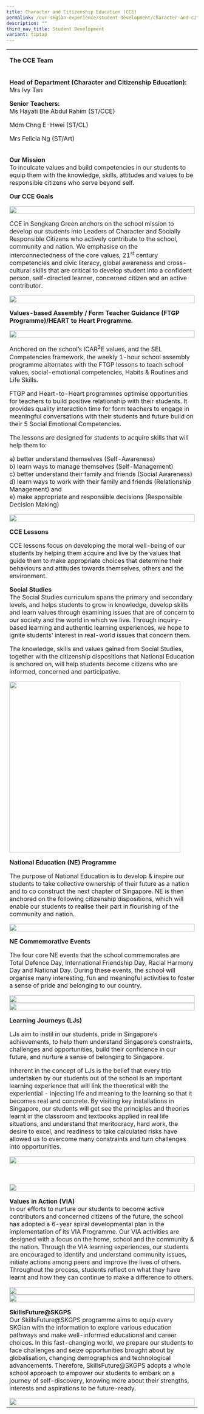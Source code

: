 ```yaml
---
title: Character and Citizenship Education (CCE)
permalink: /our-skgian-experience/student-development/character-and-citizenship-education-cce/
description: ""
third_nav_title: Student Development
variant: tiptap
---
```

<table style="minWidth: 25px">
<colgroup>
<col>
</colgroup>
<tbody>
<tr>
<td rowspan="1" colspan="1">
<p><strong>The CCE Team</strong>
</p>
</td>
</tr>
<tr>
<td rowspan="1" colspan="1">
<p><strong>Head of Department (Character and Citizenship Education):</strong>
<br>Mrs Ivy Tan</p>
<p></p>
<p><strong>Senior Teachers:</strong>
<br>Ms Hayati Bte Abdul Rahim (ST/CCE)</p>
<p>Mdm Chng E-Hwei (ST/CL)</p>
<p>Mrs Felicia Ng (ST/Art)</p>
<p>
<br><strong>Our Mission</strong>
<br>To inculcate values and build competencies in our students to equip them
with the knowledge, skills, attitudes and values to be responsible citizens
who serve beyond self.</p>
<p></p>
<p><strong>Our CCE Goals</strong>
</p>
<div class="isomer-image-wrapper">
<img style="width: 100%" height="auto" width="100%" alt="" src="/images/cce002.png">
</div>
<p>CCE in Sengkang Green anchors on the school mission to develop our students
into Leaders of Character and Socially Responsible Citizens who actively
contribute to the school, community and nation. We emphasise on the interconnectedness
of the core values, 21<sup>st&nbsp;</sup>century competencies and civic
literacy, global awareness and cross-cultural skills that are critical
to develop student into a confident person, self-directed learner, concerned
citizen and an active contributor.</p>
<div class="isomer-image-wrapper">
<img style="width: 100%" height="auto" width="100%" alt="" src="/images/cce003.png">
</div>
<p><strong>Values-based Assembly / Form Teacher Guidance (FTGP Programme)/HEART to Heart Programme.&nbsp;&nbsp;</strong>
</p>
<div class="isomer-image-wrapper">
<img style="width: 100%" height="auto" width="100%" alt="" src="/images/cce004.png">
</div>
<p>Anchored on the school’s ICAR<sup>2</sup>E values, and the SEL Competencies
framework, the weekly 1-hour school assembly programme alternates with
the FTGP lessons to teach&nbsp;school values, social-emotional competencies,
Habits &amp; Routines and Life Skills.</p>
<p>FTGP and Heart-to-Heart programmes optimise opportunities for teachers
to build positive relationship with their students. It provides quality
interaction time for form teachers to engage in meaningful conversations
with their students and future build on their 5 Social Emotional Competencies.</p>
<p></p>
<p>The lessons are designed for students to acquire skills that will help
them to:</p>
<p></p>
<p>a) better understand themselves (Self-Awareness)
<br>b) learn ways to manage themselves (Self-Management)
<br>c) better understand their family and friends (Social Awareness)
<br>d) learn ways to work with their family and friends (Relationship Management)
and
<br>e) make appropriate and responsible decisions (Responsible Decision Making)</p>
<p></p>
<div class="isomer-image-wrapper">
<img style="width: 100%" height="auto" width="100%" alt="" src="/images/cce005.PNG">
</div>
<p><strong>CCE Lessons</strong>
</p>
<p>CCE lessons focus on developing the moral well-being of our students by
helping them acquire and live by the values that guide them to make appropriate
choices that determine their behaviours and attitudes towards themselves,
others and the environment.</p>
<p></p>
<p><strong>Social Studies<br></strong>The Social Studies&nbsp;curriculum
spans the primary and secondary levels, and helps students to grow in knowledge,
develop skills and learn values through examining issues that are of concern
to our society and the world in which we live. Through inquiry-based learning
and authentic learning experiences, we hope to ignite students’ interest
in real-world issues that concern them.&nbsp;</p>
<p>The knowledge, skills and values gained from Social Studies, together
with the citizenship dispositions that National Education is anchored on,
will help students become citizens who&nbsp;are informed, concerned and
participative.&nbsp;</p>
<div class="isomer-image-wrapper">
<img style="width:450px" height="auto" width="100%" alt="" src="/images/cce006.png">
</div>
<p><strong>National Education (NE) Programme</strong>
</p>
<p>The purpose of National Education is to develop &amp; inspire our students
to take collective ownership of their future as a nation and to co construct
the next chapter of Singapore. NE is then anchored on the following citizenship
dispositions, which will enable our students to realise their part in flourishing
of the community and nation.&nbsp;</p>
<div class="isomer-image-wrapper">
<img style="width: 100%" height="auto" width="100%" alt="" src="/images/cce007.PNG">
</div>
<p><strong>NE Commemorative Events&nbsp;</strong>
</p>
<p>The four core NE events that the school commemorates are Total Defence
Day, International Friendship Day, Racial Harmony Day and National Day.
During these events, the school will organise many interesting, fun and
meaningful activities to foster a sense of pride and belonging to our country.</p>
<div class="isomer-image-wrapper">
<img style="width: 100%" height="auto" width="100%" alt="" src="/images/cce008.PNG">
</div>
<div class="isomer-image-wrapper">
<img style="width: 100%" height="auto" width="100%" alt="" src="/images/cce009.PNG">
</div>
<p><strong>Learning Journeys (LJs)</strong>
</p>
<p>LJs aim to instil in our students, pride in Singapore’s achievements,
to help them understand Singapore’s constraints, challenges and opportunities,
build their confidence in our future, and nurture a sense of belonging
to Singapore.</p>
<p>Inherent in the concept of LJs is the belief that every trip undertaken
by our students out of the school is an important learning experience that
will link the theoretical with the experiential - injecting life and meaning
to the learning so that it becomes real and concrete. By visiting key installations
in Singapore, our students will get see the principles and theories learnt
in the classroom and textbooks applied in real life situations, and understand
that meritocracy, hard work, the desire to excel, and readiness to take
calculated risks have allowed us to overcome many constraints and turn
challenges into opportunities.</p>
<div class="isomer-image-wrapper">
<img style="width: 100%" height="auto" width="100%" alt="" src="/images/ccelj1.jpg">
</div>
<p>
<br>
</p>
<div class="isomer-image-wrapper">
<img style="width: 100%" height="auto" width="100%" alt="" src="/images/ccelj2.jpg">
</div>
<p><strong>Values in Action (VIA)</strong>
<br>In our efforts to nurture our students to become active contributors and
concerned citizens of the future, the school has adopted a 6-year spiral
developmental plan in the implementation of its VIA Programme.&nbsp;Our
VIA activities are designed with a focus on the home, school and the community
&amp; the nation.&nbsp;Through the VIA learning experiences, our students
are encouraged to identify and understand community issues, initiate actions
among peers and improve the lives of others. Throughout the process, students
reflect on what they have learnt and how they can continue to make a difference
to others.</p>
<div class="isomer-image-wrapper">
<img style="width: 100%" height="auto" width="100%" alt="" src="/images/cce010.PNG">
</div>
<div class="isomer-image-wrapper">
<img style="width: 100%" height="auto" width="100%" alt="" src="/images/cce011.PNG">
</div>
<p><strong>SkillsFuture@SKGPS</strong>
<br>Our SkillsFuture@SKGPS programme aims to equip every SKGian with the information
to explore various education pathways and make well-informed educational
and career choices. In this fast-changing world, we prepare our students
to face challenges and seize opportunities brought about by globalisation,
changing demographics and technological advancements. Therefore, SkillsFuture@SKGPS
adopts a whole school approach to empower our students to embark on a journey
of self-discovery, knowing more about their strengths, interests and aspirations
to be future-ready.</p>
<div class="isomer-image-wrapper">
<img style="width: 100%" height="auto" width="100%" alt="" src="/images/cce012.PNG">
</div>
</td>
</tr>
</tbody>
</table>
<p></p>
